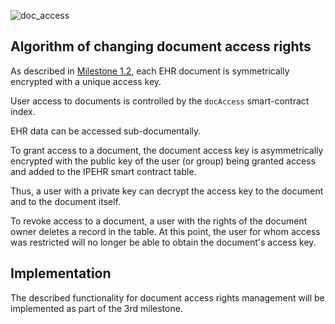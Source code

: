 ![doc_access](https://user-images.githubusercontent.com/8058268/190620811-fd433f0b-44b7-4e04-a425-d77f62b55835.svg)

## Algorithm of changing document access rights

As described in [Milestone 1.2](https://github.com/bsn-si/IPEHR-gateway/tree/develop/progress/Milestone_1/2_Index_design), each EHR document is symmetrically encrypted with a unique access key.

User access to documents is controlled by the `docAccess` smart-contract index.

EHR data can be accessed sub-documentally.

To grant access to a document, the document access key is asymmetrically encrypted with the public key of the user (or group) being granted access and added to the IPEHR smart contract table.

Thus, a user with a private key can decrypt the access key to the document and to the document itself.

To revoke access to a document, a user with the rights of the document owner deletes a record in the table. At this point, the user for whom access was restricted will no longer be able to obtain the document's access key.

## Implementation

The described functionality for document access rights management will be implemented as part of the 3rd milestone.
